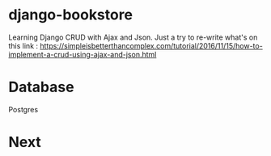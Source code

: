 # django-bookstore
Learning Django CRUD with Ajax and Json. Just a try to re-write what's on this link : https://simpleisbetterthancomplex.com/tutorial/2016/11/15/how-to-implement-a-crud-using-ajax-and-json.html

# Database
Postgres

# Next
